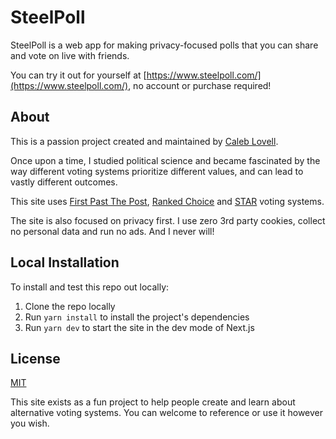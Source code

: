 # SteelPoll

SteelPoll is a web app for making privacy-focused polls that you can share and vote on live with friends.

You can try it out for yourself at [https://www.steelpoll.com/](https://www.steelpoll.com/), no account or purchase required!

## About

This is a passion project created and maintained by [Caleb Lovell](https://www.caleblovell.dev/).

Once upon a time, I studied political science and became fascinated by the way different voting systems prioritize different values, and can lead to vastly different outcomes.

This site uses [First Past The Post](https://en.wikipedia.org/wiki/First-past-the-post_voting), [Ranked Choice](https://en.wikipedia.org/wiki/Instant-runoff_voting) and [STAR](https://en.wikipedia.org/wiki/STAR_voting) voting systems.

The site is also focused on privacy first. I use zero 3rd party cookies, collect no personal data and run no ads. And I never will!

## Local Installation

To install and test this repo out locally:

1. Clone the repo locally
2. Run `yarn install` to install the project's dependencies
3. Run `yarn dev` to start the site in the dev mode of Next.js

## License

[MIT](https://choosealicense.com/licenses/mit/)

This site exists as a fun project to help people create and learn about alternative voting systems. You can welcome to reference or use it however you wish.
